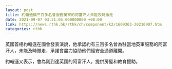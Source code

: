 ```yaml
---
layout: post
title: 約翰遜稱三百多名曾服務英軍的阿富汗人未能及時撤走
date: 2021-09-07 03:21:05.000000000 +08:00
link: https://news.rthk.hk/rthk/ch/component/k2/1609363-20210907.htm
categories: rthk
---
```


英國首相約翰遜在國會發表演說，他承認約有三百多名曾為駐當地英軍服務的阿富汗人，未能及時撤走，承諾會盡力協助他們經安全通道離開。

約翰遜又表示，會為剛到達英國的阿富汗人，提供房屋和教育援助。
